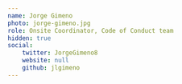 ```yaml
---
name: Jorge Gimeno
photo: jorge-gimeno.jpg
role: Onsite Coordinator, Code of Conduct team
hidden: true
social:
    twitter: JorgeGimeno8
    website: null
    github: jlgimeno
---
```

